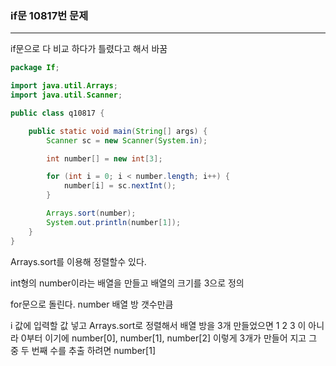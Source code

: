 ### if문 10817번 문제

----

if문으로 다 비교 하다가 틀렸다고 해서 바꿈

```java
package If;

import java.util.Arrays;
import java.util.Scanner;

public class q10817 {

	public static void main(String[] args) {
		Scanner sc = new Scanner(System.in);

		int number[] = new int[3];

		for (int i = 0; i < number.length; i++) {
			number[i] = sc.nextInt();
		}

		Arrays.sort(number);
		System.out.println(number[1]);
	}
}
```

Arrays.sort를 이용해 정렬할수 있다. 

int형의 number이라는 배열을 만들고 배열의 크기를 3으로 정의

for문으로 돌린다. number 배열 방 갯수만큼 

i 값에 입력할 값 넣고 Arrays.sort로 정렬해서 배열 방을 3개 만들었으면 1 2 3 이 아니라 0부터 이기에 number[0], number[1], number[2] 이렇게 3개가 만들어 지고 그 중 두 번째 수를 추출 하려면 number[1]